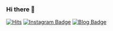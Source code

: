 ### Hi there 👋

<!--
**LJS0714/LJS0714** is a ✨ _special_ ✨ repository because its `README.md` (this file) appears on your GitHub profile.

Here are some ideas to get you started:

- 🔭 I’m currently working on ...
- 🌱 I’m currently learning ...
- 👯 I’m looking to collaborate on ...
- 🤔 I’m looking for help with ...
- 💬 Ask me about ...
- 📫 How to reach me: ...
- 😄 Pronouns: ...
- ⚡ Fun fact: ...
-->
[![Hits](https://hits.seeyoufarm.com/api/count/incr/badge.svg?url=https%3A%2F%2Fgithub.com%2Fgjbae1212%2Fhit-counter&count_bg=%23C3FFDC&title_bg=%2300A276&icon=googlefit.svg&icon_color=%23C3FFDC&title=hits&edge_flat=false)](https://hits.seeyoufarm.com)
[![Instagram Badge](https://img.shields.io/badge/-Instagram-00A276?logo=instagram&logoColor=white&link={https://www.instagram.com/jisunnyday7/})]({https://www.instagram.com/jisunnyday7/})
[![Blog Badge](https://img.shields.io/badge/-Naver-00A276?logo=blog&logoColor=white&link={https://blog.naver.com/ejisunny})]({https://blog.naver.com/ejisunny})
